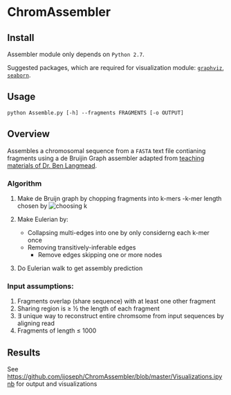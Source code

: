 # ChromAssembler
## Install
Assembler module only depends on `Python 2.7`. 

Suggested packages, which are required for visualization module: [`graphviz`](https://pypi.python.org/pypi/graphviz), [`seaborn`](https://pypi.python.org/pypi/seaborn).

## Usage
`python Assemble.py [-h] --fragments FRAGMENTS [-o OUTPUT]`


## Overview
Assembles a chromosomal sequence from a `FASTA` text file contianing fragments using a de Bruijin Graph assembler adapted from [teaching materials of Dr. Ben Langmead](http://www.langmead-lab.org/teaching-materials/). 
### Algorithm

1. Make de Bruijn graph by chopping fragments into k-mers
  -k-mer length chosen by  ![choosing k](http://i.imgur.com/xgdp5kv.png)
2. Make Eulerian by:
    - Collapsing multi-edges into one by only considerng each k-mer once
    - Removing transitively-inferable edges
        - Remove edges skipping one or more nodes

3. Do Eulerian walk to get assembly prediction


### Input assumptions: 

1. Fragments overlap (share sequence) with at least one other fragment
2. Sharing region is ≥ ½ the length of each fragment
3. ∃ unique way to reconstruct entire chromsome from input sequences by aligning read 
4. Fragments of length ≤ 1000



## Results
See https://github.com/ijoseph/ChromAssembler/blob/master/Visualizations.ipynb for output and visualizations
